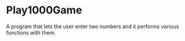 # Play1000Game
A program that lets the user enter two numbers and it performs various functions with them.
